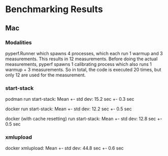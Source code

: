 # Benchmarking Results

## Mac

### Modalities

pyperf.Runner which spawns 4 processes, which each run 1 warmup and 3 measurements.
This results in 12 measurements.
Before doing the actual measurements, pyperf spawns 1 calibrating process which also runs 1 warmup + 3 measurements.
So in total, the code is executed 20 times, but only 12 are used for the measurement.

### start-stack

podman
run start-stack: Mean +- std dev: 15.2 sec +- 0.3 sec

docker
run start-stack: Mean +- std dev: 12.2 sec +- 0.5 sec

docker (with cache resetting)
run start-stack: Mean +- std dev: 12.8 sec +- 0.5 sec

### xmlupload

docker
xmlupload: Mean +- std dev: 44.8 sec +- 0.6 sec
